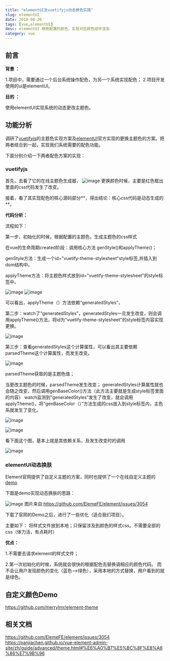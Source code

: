 ```yaml
---
title: "elementUI及vuetifyjs动态换色实践"
slug: elementUI
date: 2018-08-26
tags: [vue,elementUI]
desc: elementUI 根绝配置的颜色，实现对应颜色组件渲染
category: vue
---
```

## 前言
**背景 ：**

1.项目中，需要通过一个后台系统操作配色，为另一个系统实现配色；
2.项目开发使用的ui是elementUI。

**目的 ：**

使用elementUI实现系统的动态更改主题色。

## 功能分析

调研了[vuetifyjs](https://vuetifyjs.com/zh-Hans/theme-generator)的主题色实现方案及[elementUI](http://element.eleme.io/#/zh-CN/component/installation "elementUI")官方实现的更换主题色的方案。把两者结合到一起，实现我们系统需要的配色功能。

下面分别介绍一下两者配色方案的实现：

### vuetifyjs

首先，去看了它的在线主题色生成器，
![image](http://upload-images.jianshu.io/upload_images/11899053-b52acae7eea98b21.png?imageMogr2/auto-orient/strip%7CimageView2/2/w/1240)
更换颜色时候，主要是红色框出里面的css代码发生了改变。



接着，看了其实现配色的核心源码部分**，得出结论：核心css代码是动态生成的**。

**代码分析：**

流程如下：

第一步，初始化的时候，根据配置的主题色，生成主题色的css样式

在vue的生命周期created阶段：调用核心方法 genStyle()和applyTheme()；

genStyle方法：生成一个id="vuetify-theme-stylesheet"style标签,并插入到dom结构中。

applyTheme方法：将主题色样式放到id="vuetify-theme-stylesheet"的style标签中。

![image](http://upload-images.jianshu.io/upload_images/11899053-d5a06f95ab4ef13f.png?imageMogr2/auto-orient/strip%7CimageView2/2/w/1240)
![image](http://upload-images.jianshu.io/upload_images/11899053-d3f4766cb362bc1c.png?imageMogr2/auto-orient/strip%7CimageView2/2/w/1240)



可以看出，applyTheme（）方法依赖“generatedStyles”，

第二步：watch了“generatedStyles”，generatedStyles一旦发生改变，则会调用applyTheme()方法，将id为"vuetify-theme-stylesheet"的style标签内容实现更换。

![image](http://upload-images.jianshu.io/upload_images/11899053-8137595e86362b1e.png?imageMogr2/auto-orient/strip%7CimageView2/2/w/1240)


第三步：查看generatedStyles这个计算属性，可以看出其主要依赖parsedTheme这个计算属性，而发生改变。

![image](http://upload-images.jianshu.io/upload_images/11899053-c78d382d3cfe544b.png?imageMogr2/auto-orient/strip%7CimageView2/2/w/1240)


parsedTheme获取的是主题色值；

当更改主题色的时候，parsedTheme发生改变；
generatedStyles计算属性就也会随之改变，然后调用genBaseColor()方法（此方法主要就是生成style标签里面的内容）
watch监测到“generatedStyles”发生了改变，就会调用applyTheme()，将“genBaseColor（）”方法生成的css放入到style标签内，主色系就发生了变化。

![image](http://upload-images.jianshu.io/upload_images/11899053-fe92fd22b482175d.png?imageMogr2/auto-orient/strip%7CimageView2/2/w/1240)

![image](http://upload-images.jianshu.io/upload_images/11899053-d21c846c9a7f80bb.png?imageMogr2/auto-orient/strip%7CimageView2/2/w/1240)


看下面这个图，基本上就是其依赖关系，及发生改变时的调用

![image](http://upload-images.jianshu.io/upload_images/11899053-28737cf69aac0010.png?imageMogr2/auto-orient/strip%7CimageView2/2/w/1240)


### elementUI动态换肤

Element官网提供了自定义主题的方案，同时也提供了一个在线自定义主题的[demo](https://elementui.github.io/theme-preview/#/zh-CN "demo")

下面是demo实现动态换肤的思路：

![image](http://upload-images.jianshu.io/upload_images/11899053-a67a56e644f8909d.png?imageMogr2/auto-orient/strip%7CimageView2/2/w/1240)
图片来自:https://github.com/ElemeFE/element/issues/3054

下载了官网的Demo之后，进行了一些优化（适合我们项目）。

主要如下：
将样式文件放到本地；只保留涉及到颜色的样式css。不需要全部的css（体力活，有点耗时）

**优点：**

1.不需要去请求element的样式文件；

2.第一次初始化的时候，系统就会很快的根据配色去替换调相应的颜色代码。
而不会让用户发现颜色的变化（蓝色-->绿色），采用本地的方式替换，用户看到的就是绿色。

## 自定义颜色Demo
https://github.com/merrylmr/element-theme


## 相关文档

https://github.com/ElemeFE/element/issues/3054
https://panjiachen.github.io/vue-element-admin-site/zh/guide/advanced/theme.html#%E6%A0%B7%E5%BC%8F%E8%A6%86%E7%9B%96
